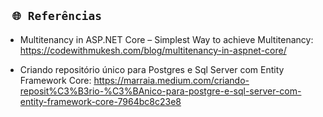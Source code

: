 ## ` 🌐 Referências`
- Multitenancy in ASP.NET Core – Simplest Way to achieve Multitenancy: https://codewithmukesh.com/blog/multitenancy-in-aspnet-core/

- Criando repositório único para Postgres e Sql Server com Entity Framework Core: https://marraia.medium.com/criando-reposit%C3%B3rio-%C3%BAnico-para-postgre-e-sql-server-com-entity-framework-core-7964bc8c23e8